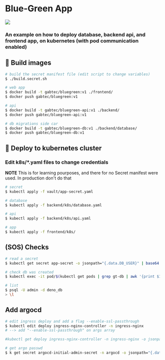 # Blue-Green App

![](https://img.shields.io/badge/kubernetes-%23326ce5.svg?style=for-the-badge&logo=kubernetes&logoColor=white)

### An example on how to deploy database, backend api, and frontend app, on kubernetes (with pod communication enabled)

## :construction: Build images

```sh
# build the secret manifest file (edit script to change variables)
$ ./build.secret.sh

# web app
$ docker build -t gabtec/bluegreen:v1 ./frontend/
$ docker push gabtec/bluegreen:v1

# api
$ docker build -t gabtec/bluegreen-api:v1 ./backend/
$ docker push gabtec/bluegreen-api:v1

# db migrations side car
$ docker build -t gabtec/bluegreen-db:v1 ./backend/database/
$ docker push gabtec/bluegreen-db:v1
```

## :rocket: Deploy to kubernetes cluster

### Edit k8s/\*.yaml files to change credentials

**NOTE** This is for learning pourposes, and there for no Secret manifest were used. In production don't do that

```sh
# secret
$ kubectl apply -f vault/app-secret.yaml

# database
$ kubectl apply -f backend/k8s/database.yaml

# api
$ kubectl apply -f backend/k8s/api.yaml

# app
$ kubectl apply -f frontend/k8s/
```

## (SOS) Checks

```sh
# read a secret
$ kubectl get secret app-secret -o jsonpath="{.data.DB_USER}" | base64 --decode

# check db was created
$ kubectl exec -it pod/$(kubectl get pods | grep gt-db | awk '{print $1}') -- /bin/bash

# list
$ psql -U admin -d deno_db
> \l
```

## Add argocd

```sh
# edit ingress deploy and add a flag --enable-ssl-passthrough
$ kubectl edit deploy ingress-nginx-controller -n ingress-nginx
# --> add "--enable-ssl-passthrough" on args array

#kubectl get deploy ingress-nginx-controller -n ingress-nginx -o jsonpath="{.spec.template.spec.containers[0].args}"

# get argo passwd
$ k get secret argocd-initial-admin-secret -n argocd -o jsonpath="{.data.password}" | base64 -d
```
